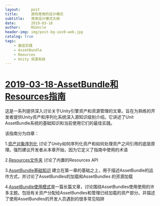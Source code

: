 ```yaml
---
layout:     post
title:      游戏常用的设计模式
subtitle:   常用设计模式大纲
date:       2019-03-18
author:     MiUncle
header-img: img/post-bg-ios9-web.jpg
catalog: true
tags:
    - 最佳实践
    - AssetBundle
    - Reources
    - Unity 资源系统
---
```


# [2019-03-18-AssetBundle和Resources指南](https://unity3d.com/learn/tutorials/topics/best-practices/guide-assetbundles-and-resources?playlist=30089&_ga=2.68039570.2092385300.1552920144-360233583.1527654754)

这是一系列提供深入讨论关于Unity引擎资产和资源管理的文章。旨在为熟练的开发者提供Unity资产和序列化系统深入源知识级别介绍。它讲述了Unit AssetBundle系统的基础知识和当前使用它们的最佳实践。
  
该指南分为四章：  

1.[资产对象序列化](https://unity3d.com/learn/tutorials/topics/best-practices/assets-objects-and-serialization) 讨论了Unity如何序列化资产和如何处理资产之间引用的底层原理。强烈建议开发者从本章开始，因为它定义了指南中使用的术语

2.[Resources文件夹](https://unity3d.com/learn/tutorials/topics/best-practices/resources-folder) 讨论了内置的Resources API

3.[AssetBundle基础知识](https://unity3d.com/learn/tutorials/topics/best-practices/assetbundle-fundamentals) 建立在第一章的基础之上，用于描述AssetBundle的运作方式，并讨论了AssetBundles的加载和AssetBundles 的资源加载

4.[AssetBundle使用模式](https://unity3d.com/learn/tutorials/topics/best-practices/asset-bundle-usage-patterns)是一篇长篇文章，讨论围绕AssetBundles使用使用的许多主题。包括有关资产分配给AssetBundles和管理已经加载的资产部分。并描述了使用AssetBundles的开发人员遇到的很多常见陷阱


